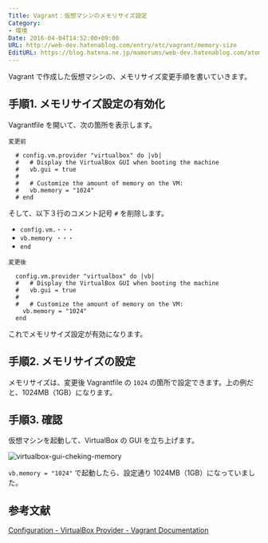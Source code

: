 ```yaml
---
Title: Vagrant：仮想マシンのメモリサイズ設定
Category:
- 環境
Date: 2016-04-04T14:52:00+09:00
URL: http://web-dev.hatenablog.com/entry/etc/vagrant/memory-size
EditURL: https://blog.hatena.ne.jp/mamorums/web-dev.hatenablog.com/atom/entry/10328749687178930175
---
```


Vagrant で作成した仮想マシンの、メモリサイズ変更手順を書いていきます。


## 手順1. メモリサイズ設定の有効化
Vagrantfile を開いて、次の箇所を表示します。

`変更前`

```
  # config.vm.provider "virtualbox" do |vb|
  #   # Display the VirtualBox GUI when booting the machine
  #   vb.gui = true
  #
  #   # Customize the amount of memory on the VM:
  #   vb.memory = "1024"
  # end
```

そして、以下３行のコメント記号 `#` を削除します。

- `config.vm.・・・`
- `vb.memory ・・・`
- `end`

`変更後`

```
  config.vm.provider "virtualbox" do |vb|
  #   # Display the VirtualBox GUI when booting the machine
  #   vb.gui = true
  #
  #   # Customize the amount of memory on the VM:
    vb.memory = "1024"
  end
```

これでメモリサイズ設定が有効になります。


## 手順2. メモリサイズの設定
メモリサイズは、変更後 Vagrantfile の `1024` の箇所で設定できます。上の例だと、1024MB（1GB）になります。


## 手順3. 確認
仮想マシンを起動して、VirtualBox の GUI を立ち上げます。

![virtualbox-gui-cheking-memory](http://cdn-ak.f.st-hatena.com/images/fotolife/m/mamorums/20160813/20160813162956.png)

`vb.memory = "1024"` で起動したら、設定通り 1024MB（1GB）になっていました。


## 参考文献
[Configuration - VirtualBox Provider - Vagrant Documentation](https://www.vagrantup.com/docs/virtualbox/configuration.html)
